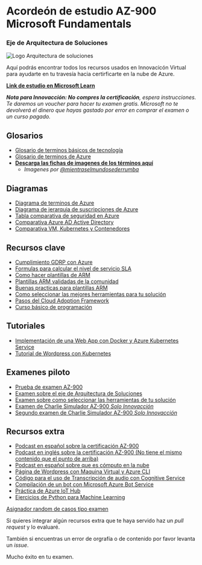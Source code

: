 # Acordeón de estudio AZ-900 Microsoft Fundamentals
### Eje de Arquitectura de Soluciones

![Logo Arquitectura de soluciones](/res/images/logo_arquitectura.png)

Aquí podrás encontrar todos los recursos usados en Innovacicón Virtual para ayudarte en tu travesía hacia certirficarte en la nube de Azure.

**[Link de estudio en Microsoft Learn](https://docs.microsoft.com/es-mx/learn/certifications/exams/az-900#two-ways-to-prepare)**

***Nota para Innovacción: No compres la certificación**, espera instrucciones. Te daremos un voucher para hacer tu examen gratis. Microsoft no te devolverá el dinero que hayas gastado por error en comprar el examen o un curso pagado.*

## Glosarios
- [Glosario de terminos básicos de tecnología](res/docs/V2%20Glosario%20de%20términos%20Innovacción.pdf)
- [Glosario de terminos de Azure](res/terminos_azure.md)
- **[Descarga las fichas de imagenes de los términos aquí](https://innovaccion-my.sharepoint.com/:f:/g/personal/jguzman_innovaccion_mx/EnO9_QErWA1DmICARLq9Mq0BpkrljWEX8VYgRHoz-i5ezw?e=ktAUKs)**
  - *Imagenes por [@mientraselmundosederrumba](https://www.instagram.com/mientraselmundosederrumba/)*   

## Diagramas
- [Diagrama de terminos de Azure](/res/images/conceptos/completo.jpeg)
- [Diagrama de jerarquia de suscripciones de Azure](/res/jerarquia.md)
- [Tabla comparativa de seguridad en Azure](/res/comparativa_seguridad.md)
- [Comparativa Azure AD Active Directory](/res/comparativa_azureAD.md)
- [Comparativa VM, Kubernetes y Contenedores](/res/comparativa_compute.md)

## Recursos clave
- [Cumplimiento GDRP con Azure](/res/cumplimiento_gdrp.md)
- [Formulas para calcular el nivel de servicio SLA](/res/formulario_sla.md)
- [Como hacer plantillas de ARM](/res/plantilla_arm.md)
- [Plantillas ARM validadas de la comunidad](https://github.com/Azure/azure-quickstart-templates)
- [Buenas practicas para plantillas ARM](https://github.com/Azure/azure-quickstart-templates/blob/master/1-CONTRIBUTION-GUIDE/best-practices.md)
- [Como seleccionar las mejores herramientas para tu solución](/res/seleccion_herramientas.md)
- [Pasos del Cloud Adoption Framework](/res/pasos_caf.md)
- [Curso básico de programación](https://github.com/RodolfoFerro/python-innovaccion)

## Tutoriales
- [Implementación de una Web App con Docker y Azure Kubernetes Service](/res/tutorial_kubernetes_basic.md)
- [Tutorial de Wordpress con Kubernetes](/res/tutorial-k8s-wordpress.md)

## Examenes piloto
- [Prueba de examen AZ-900](https://kahoot.it/challenge/02060231?challenge-id=17c998c7-d2ca-4aad-8555-25d087dca7da_1613089581619)
- [Examen sobre el eje de Arquitectura de Soluciones]()
- [Examen sobre como seleccionar las herramientas de tu solución]()
- [Examen de Charlie Simulador AZ-900 *Solo Innovacción* ](https://forms.office.com/Pages/ResponsePage.aspx?id=BUvlSn63JEKu8YZhQi4IFnSwDYJ5jHlPnmCU7K6K1f1UMFpTTzQ5MU82TVdQWVI0UThJVzhKTzMyNS4u)
- [Segundo examen de Charlie Simulador AZ-900 *Solo Innovacción*](https://forms.office.com/Pages/ResponsePage.aspx?id=BUvlSn63JEKu8YZhQi4IFnSwDYJ5jHlPnmCU7K6K1f1UNFkxTVpHUjVONzVHWTJOQ0NYQVY3SEFQRC4u)

## Recursos extra
- [Podcast en español sobre la certificación AZ-900](https://open.spotify.com/episode/7KY9i2Xz6WIHocJe6jlPmy?si=SyANKxMTT4K_4kCxGF59Ag)
- [Podcast en inglés sobre la certificación AZ-900 (No tiene el mismo contenido que el punto de arriba)](https://open.spotify.com/episode/3UknsHbYA0ZzT33cggBmrA?si=_7qf-A9lRv6D3_fklpHSfw)
- [Podcast en español sobre que es cómputo en la nube](https://open.spotify.com/episode/4Sp0OYXtD8ndueA9aBsny6?si=ke9SNZudRqKxf8AIrO1_Iw)
- [Página de Wordpress con Maquina Virtual y Azure CLI](https://github.com/jose1824/codigos_innovaccion_tutorial_vm_wordpress)
- [Código para el uso de Transcripción de audio con Cognitive Service](https://github.com/jose1824/speech-recongnition-innovaccion-training)
- [Compilación de un bot con Microsoft Azure Bot Service](https://github.com/jose1824/bot-service-compilation)
- [Práctica de Azure IoT Hub](https://github.com/jose1824/iot-edge-innovaccion-practice)
- [Ejercicios de Python para Machine Learning](https://github.com/jose1824/ms-learn-ml-crash-course-python)

[Asignador random de casos tipo examen]()

Si quieres integrar algún recursos extra que te haya servido haz un *pull request* y lo evaluaré.

También si encuentras un error de orgrafía o de contenido por favor levanta un *issue*.

Mucho éxito en tu examen.